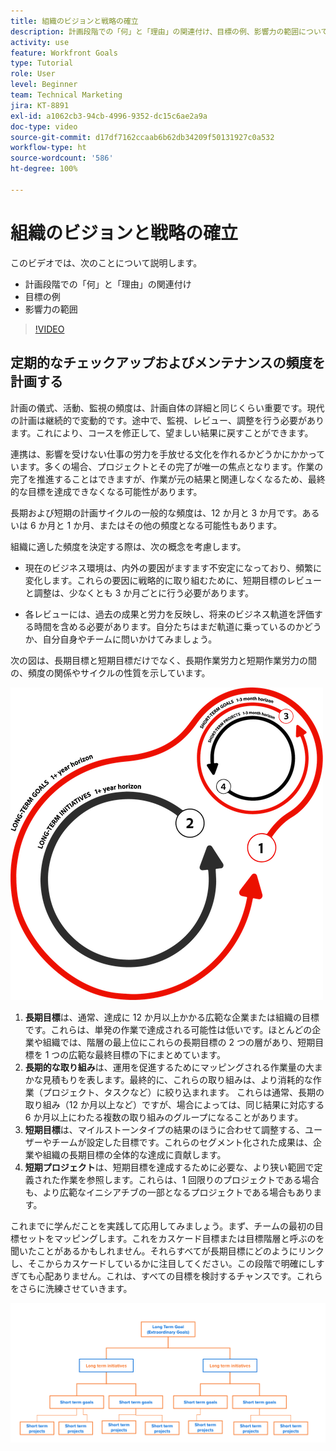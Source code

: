 ```yaml
---
title: 組織のビジョンと戦略の確立
description: 計画段階での「何」と「理由」の関連付け、目標の例、影響力の範囲について説明します。
activity: use
feature: Workfront Goals
type: Tutorial
role: User
level: Beginner
team: Technical Marketing
jira: KT-8891
exl-id: a1062cb3-94cb-4996-9352-dc15c6ae2a9a
doc-type: video
source-git-commit: d17df7162ccaab6b62db34209f50131927c0a532
workflow-type: ht
source-wordcount: '586'
ht-degree: 100%

---
```


# 組織のビジョンと戦略の確立

このビデオでは、次のことについて説明します。

* 計画段階での「何」と「理由」の関連付け
* 目標の例
* 影響力の範囲

>[!VIDEO](https://video.tv.adobe.com/v/3415999/?quality=12&learn=on&enablevpops&captions=jpn)

## 定期的なチェックアップおよびメンテナンスの頻度を計画する

計画の儀式、活動、監視の頻度は、計画自体の詳細と同じくらい重要です。現代の計画は継続的で変動的です。途中で、監視、レビュー、調整を行う必要があります。これにより、コースを修正して、望ましい結果に戻すことができます。

連携は、影響を受けない仕事の労力を手放せる文化を作れるかどうかにかかっています。多くの場合、プロジェクトとその完了が唯一の焦点となります。作業の完了を推進することはできますが、作業が元の結果と関連しなくなるため、最終的な目標を達成できなくなる可能性があります。

長期および短期の計画サイクルの一般的な頻度は、12 か月と 3 か月です。あるいは 6 か月と 1 か月、またはその他の頻度となる可能性もあります。

組織に適した頻度を決定する際は、次の概念を考慮します。

* 現在のビジネス環境は、内外の要因がますます不安定になっており、頻繁に変化します。これらの要因に戦略的に取り組むために、短期目標のレビューと調整は、少なくとも 3 か月ごとに行う必要があります。

* 各レビューには、過去の成果と労力を反映し、将来のビジネス軌道を評価する時間を含める必要があります。自分たちはまだ軌道に乗っているのかどうか、自分自身やチームに問いかけてみましょう。

次の図は、長期目標と短期目標だけでなく、長期作業労力と短期作業労力の間の、頻度の関係やサイクルの性質を示しています。

![戦略的実行サイクルの図](assets/02-workfront-goals-strategic-execution-cycle.png)

1. **長期目標**&#x200B;は、通常、達成に 12 か月以上かかる広範な企業または組織の目標です。これらは、単発の作業で達成される可能性は低いです。ほとんどの企業や組織では、階層の最上位にこれらの長期目標の 2 つの層があり、短期目標を 1 つの広範な最終目標の下にまとめています。
1. **長期的な取り組み**&#x200B;は、運用を促進するためにマッピングされる作業量の大まかな見積もりを表します。最終的に、これらの取り組みは、より消耗的な作業（プロジェクト、タスクなど）に絞り込まれます。 これらは通常、長期の取り組み（12 か月以上など）ですが、場合によっては、同じ結果に対応する 6 か月以上にわたる複数の取り組みのグループになることがあります。
1. **短期目標**&#x200B;は、マイルストーンタイプの結果のほうに合わせて調整する、ユーザーやチームが設定した目標です。これらのセグメント化された成果は、企業や組織の長期目標の全体的な達成に貢献します。
1. **短期プロジェクト**&#x200B;は、短期目標を達成するために必要な、より狭い範囲で定義された作業を参照します。これらは、1 回限りのプロジェクトである場合も、より広範なイニシアチブの一部となるプロジェクトである場合もあります。

<!--
Your turn graphic
-->

これまでに学んだことを実践して応用してみましょう。まず、チームの最初の目標セットをマッピングします。これをカスケード目標または目標階層と呼ぶのを聞いたことがあるかもしれません。それらすべてが長期目標にどのようにリンクし、そこからカスケードしているかに注目してください。この段階で明確にしすぎても心配ありません。これは、すべての目標を検討するチャンスです。これらをさらに洗練させていきます。

![短期目標と長期目標のマッピングの図](assets/03-workfront-goals-goal-mapping.png)
